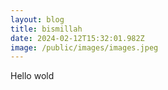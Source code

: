 ```yaml
---
layout: blog
title: bismillah
date: 2024-02-12T15:32:01.982Z
image: /public/images/images.jpeg
---
```

Hello wold
